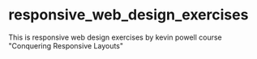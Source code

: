 # responsive_web_design_exercises
This is responsive web design exercises by kevin powell course "Conquering Responsive Layouts"

